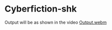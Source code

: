 # Cyberfiction-shk
Output will be as shown in the video
[Output.webm](https://user-images.githubusercontent.com/52732015/233753901-384a61ee-54da-41b6-a35a-aae9da6133c1.webm)
